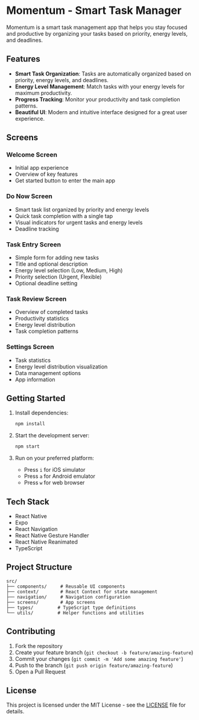 # Momentum - Smart Task Manager

Momentum is a smart task management app that helps you stay focused and productive by organizing your tasks based on priority, energy levels, and deadlines.

## Features

- **Smart Task Organization**: Tasks are automatically organized based on priority, energy levels, and deadlines.
- **Energy Level Management**: Match tasks with your energy levels for maximum productivity.
- **Progress Tracking**: Monitor your productivity and task completion patterns.
- **Beautiful UI**: Modern and intuitive interface designed for a great user experience.

## Screens

### Welcome Screen

- Initial app experience
- Overview of key features
- Get started button to enter the main app

### Do Now Screen

- Smart task list organized by priority and energy levels
- Quick task completion with a single tap
- Visual indicators for urgent tasks and energy levels
- Deadline tracking

### Task Entry Screen

- Simple form for adding new tasks
- Title and optional description
- Energy level selection (Low, Medium, High)
- Priority selection (Urgent, Flexible)
- Optional deadline setting

### Task Review Screen

- Overview of completed tasks
- Productivity statistics
- Energy level distribution
- Task completion patterns

### Settings Screen

- Task statistics
- Energy level distribution visualization
- Data management options
- App information

## Getting Started

1. Install dependencies:

   ```bash
   npm install
   ```

2. Start the development server:

   ```bash
   npm start
   ```

3. Run on your preferred platform:
   - Press `i` for iOS simulator
   - Press `a` for Android emulator
   - Press `w` for web browser

## Tech Stack

- React Native
- Expo
- React Navigation
- React Native Gesture Handler
- React Native Reanimated
- TypeScript

## Project Structure

```
src/
├── components/     # Reusable UI components
├── context/        # React Context for state management
├── navigation/     # Navigation configuration
├── screens/        # App screens
├── types/         # TypeScript type definitions
└── utils/         # Helper functions and utilities
```

## Contributing

1. Fork the repository
2. Create your feature branch (`git checkout -b feature/amazing-feature`)
3. Commit your changes (`git commit -m 'Add some amazing feature'`)
4. Push to the branch (`git push origin feature/amazing-feature`)
5. Open a Pull Request

## License

This project is licensed under the MIT License - see the [LICENSE](LICENSE) file for details.
